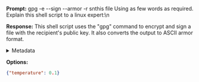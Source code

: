 **Prompt:**
gpg -e --sign --armor -r snthis file
 Using as few words as required. Explain this shell script to a linux expert:\n

**Response:**
This shell script uses the "gpg" command to encrypt and sign a file with the recipient's public key. It also converts the output to ASCII armor format.

<details><summary>Metadata</summary>

- Duration: 5595 ms
- Datetime: 2023-10-17T09:23:59.536626
- Model: gpt-3.5-turbo-0613

</details>

**Options:**
```json
{"temperature": 0.1}
```

